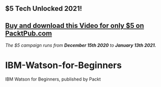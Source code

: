 ## $5 Tech Unlocked 2021!
[Buy and download this Video for only $5 on PacktPub.com](https://www.packtpub.com/product/ibm-watson-for-beginners-video/9781788991940)
-----
*The $5 campaign         runs from __December 15th 2020__ to __January 13th 2021.__*

# IBM-Watson-for-Beginners
IBM Watson for Beginners, published by Packt
